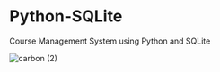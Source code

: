 # Python-SQLite
Course Management System using Python and SQLite


![carbon (2)](https://user-images.githubusercontent.com/75618822/129147024-85e916be-7198-4aae-a0ce-94619f9f3b75.png)
